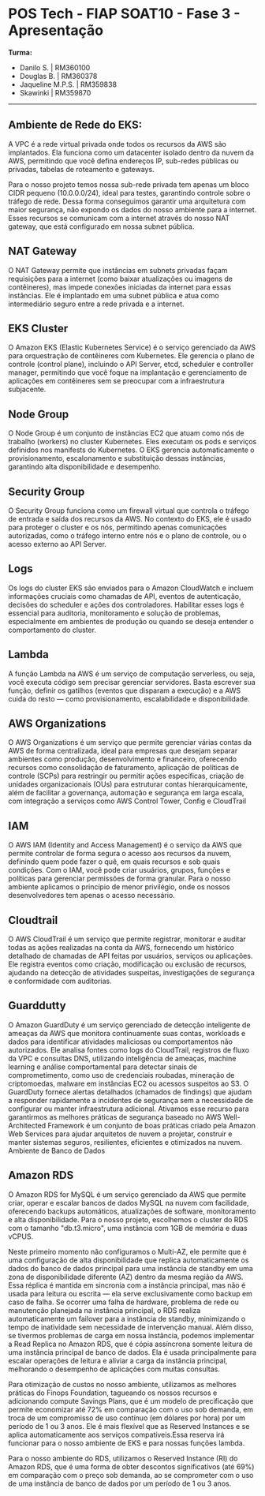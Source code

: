 # POS Tech - FIAP SOAT10 - Fase 3 - Apresentação

**Turma:**

- Danilo S. | RM360100
- Douglas B. | RM360378
- Jaqueline M.P.S. | RM359838
- Skawinki | RM359870

---
## Ambiente de Rede do EKS:
A VPC é a rede virtual privada onde todos os recursos da AWS são implantados. 
Ela funciona como um datacenter isolado dentro da nuvem da AWS, permitindo que você defina endereços IP,
sub-redes públicas ou privadas, tabelas de roteamento e gateways. 

Para o nosso projeto temos nossa sub-rede privada tem apenas um bloco CIDR pequeno (10.0.0.0/24), ideal para testes, garantindo controle sobre
o tráfego de rede. Dessa forma conseguimos garantir uma arquitetura com maior segurança, não expondo os dados do nosso ambiente para a internet. 
Esses recursos se comunicam com a internet através do nosso NAT gateway, que está configurado em nossa subnet pública.


## NAT Gateway
O NAT Gateway permite que instâncias em subnets privadas façam requisições
para a internet (como baixar atualizações ou imagens de contêineres), 
mas impede conexões iniciadas da internet para essas instâncias. Ele é implantado em uma subnet pública e atua
como intermediário seguro entre a rede privada e a internet.

## EKS Cluster
O Amazon EKS (Elastic Kubernetes Service) é o serviço gerenciado da AWS para orquestração de 
contêineres com Kubernetes. Ele gerencia o plano de controle (control plane), incluindo o API Server, etcd,
 scheduler e controller manager, permitindo que você foque na implantação e gerenciamento de aplicações em
 contêineres sem se preocupar com a infraestrutura subjacente.

## Node Group
O Node Group é um conjunto de instâncias EC2 que atuam como nós de trabalho (workers) no cluster Kubernetes. 
Eles executam os pods e serviços definidos nos manifests do Kubernetes. O EKS gerencia automaticamente o provisionamento, 
escalonamento e substituição dessas instâncias, garantindo alta disponibilidade e desempenho.

## Security Group
O Security Group funciona como um firewall virtual que controla o tráfego de entrada e saída dos recursos da AWS. 
No contexto do EKS, ele é usado para proteger o cluster e os nós, permitindo apenas comunicações autorizadas, como 
o tráfego interno entre nós e o plano de controle, ou o acesso externo ao API Server.

## Logs
Os logs do cluster EKS são enviados para o Amazon CloudWatch e incluem informações cruciais como chamadas de API,
eventos de autenticação, decisões do scheduler e ações dos controladores. Habilitar esses logs é essencial para auditoria,
monitoramento e solução de problemas, especialmente em ambientes de produção ou quando se deseja entender o comportamento do cluster.
 
## Lambda
A função Lambda na AWS é um serviço de computação serverless, ou seja, você executa código sem precisar gerenciar servidores.
Basta escrever sua função, definir os gatilhos (eventos que disparam a execução) e a AWS cuida do resto — como provisionamento, 
escalabilidade e disponibilidade.

## AWS Organizations
O AWS Organizations é um serviço que permite gerenciar várias contas da AWS de forma centralizada,
ideal para empresas que desejam separar ambientes como produção, desenvolvimento e financeiro, oferecendo recursos 
como consolidação de faturamento, aplicação de políticas de controle (SCPs) para restringir ou permitir ações específicas, 
criação de unidades organizacionais (OUs) para estruturar contas hierarquicamente, além de facilitar a governança, automação
e segurança em larga escala, com integração a serviços como AWS Control Tower, Config e CloudTrail

## IAM
O AWS IAM (Identity and Access Management) é o serviço da AWS que permite controlar de forma segura o 
acesso aos recursos da nuvem, definindo quem pode fazer o quê, em quais recursos e sob quais condições. 
Com o IAM, você pode criar usuários, grupos, funções e políticas para gerenciar permissões de forma granular. 
Para o nosso ambiente aplicamos o princípio de menor privilégio, onde os nossos desenvolvedores tem apenas o acesso necessário.
 
## Cloudtrail
O AWS CloudTrail é um serviço que permite registrar, monitorar e auditar todas as ações realizadas na conta da AWS, 
fornecendo um histórico detalhado de chamadas de API feitas por usuários, serviços ou aplicações. Ele registra eventos como criação,
 modificação ou exclusão de recursos, ajudando na detecção de atividades suspeitas, investigações de segurança e conformidade com auditorias. 


## Guarddutty
O Amazon GuardDuty é um serviço gerenciado de detecção inteligente de ameaças da AWS que monitora continuamente suas contas,
workloads e dados para identificar atividades maliciosas ou comportamentos não autorizados. Ele analisa fontes como logs do CloudTrail, 
registros de fluxo da VPC e consultas DNS, utilizando inteligência de ameaças, machine learning e análise comportamental para detectar sinais 
de comprometimento, como uso de credenciais roubadas, mineração de criptomoedas, malware em instâncias EC2 ou acessos suspeitos ao S3. 
O GuardDuty fornece alertas detalhados (chamados de findings) que ajudam a responder rapidamente a incidentes de segurança sem a necessidade
de configurar ou manter infraestrutura adicional. Ativamos esse recurso para garantirmos as melhores práticas de segurança baseado no AWS 
Well-Architected Framework é um conjunto de boas práticas criado pela Amazon Web Services para ajudar arquitetos de nuvem a projetar,
construir e manter sistemas seguros, resilientes, eficientes e otimizados na nuvem.
Ambiente de Banco de Dados
 
 
## Amazon RDS
O Amazon RDS for MySQL é um serviço gerenciado da AWS que permite criar, operar e escalar bancos de dados MySQL na nuvem com facilidade, 
oferecendo backups automáticos, atualizações de software, monitoramento e alta disponibilidade. Para o nosso projeto, escolhemos o cluster do RDS com o tamanho "db.t3.micro",
uma instância com 1GB de memória e duas vCPUS. 

Neste primeiro momento não configuramos o Multi-AZ, ele permite que é uma configuração de alta disponibilidade que 
replica automaticamente os dados do banco de dados principal para uma instância de standby em uma zona de disponibilidade 
diferente (AZ) dentro da mesma região da AWS. Essa réplica é mantida em sincronia com a instância principal, mas não é usada
para leitura ou escrita — ela serve exclusivamente como backup em caso de falha. Se ocorrer uma falha de hardware, problema de 
rede ou manutenção planejada na instância principal, o RDS realiza automaticamente um failover para a instância de standby, minimizando
o tempo de inatividade sem necessidade de intervenção manual.
Além disso, se tivermos problemas de carga em nossa instância, podemos implementar a Read Replica no Amazon RDS, que é cópia assíncrona 
somente leitura de uma instância principal de banco de dados. Ela é usada principalmente para escalar operações de 
leitura e aliviar a carga da instância principal, melhorando o desempenho de aplicações com muitas consultas.

Para otimização de custos no nosso ambiente, utilizamos as melhores práticas do Finops Foundation, tagueando os nossos recursos e 
adicionando compute Savings Plans, que é um modelo de precificação que permite economizar até 72% em comparação 
com o uso sob demanda, em troca de um compromisso de uso contínuo (em dólares por hora) por um período de 1 ou 3 anos. 
Ele é mais flexível que as Reserved Instances e se aplica automaticamente aos serviços compatíveis.Essa reserva irá 
funcionar para o nosso ambiente de EKS e para nossas funções lambda.

Para o nosso ambiente do RDS, utilizamos o Reserved Instance (RI) do Amazon RDS, que é uma forma de obter descontos significativos (até 69%)
em comparação com o preço sob demanda, ao se comprometer com o uso de uma instância de banco de dados por um período de 1 ou 3 anos.
